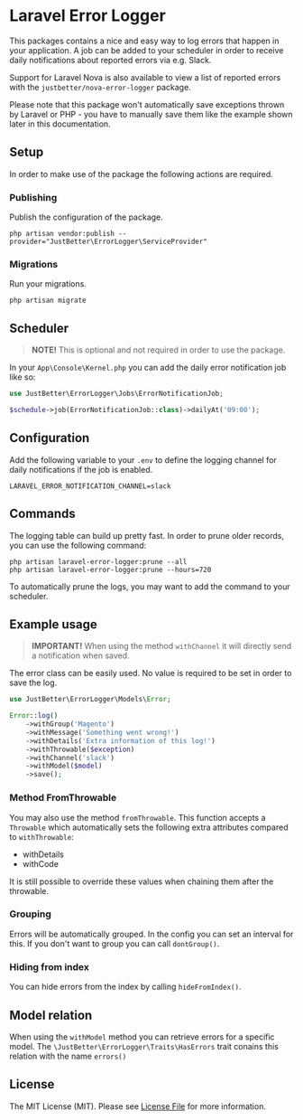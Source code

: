 # Laravel Error Logger

This packages contains a nice and easy way to log errors that happen in your application. A job can be added to your
scheduler in order to receive daily notifications about reported errors via e.g. Slack.

Support for Laravel Nova is also available to view a list of reported errors with the `justbetter/nova-error-logger`
package.

Please note that this package won't automatically save exceptions thrown by Laravel or PHP - you have to manually save
them like the example shown later in this documentation.

## Setup

In order to make use of the package the following actions are required.

### Publishing

Publish the configuration of the package.

```shell
php artisan vendor:publish --provider="JustBetter\ErrorLogger\ServiceProvider"
```

### Migrations

Run your migrations.

```shell
php artisan migrate
```

## Scheduler

> **NOTE!** This is optional and not required in order to use the package.

In your `App\Console\Kernel.php` you can add the daily error notification job like so:

```php
use JustBetter\ErrorLogger\Jobs\ErrorNotificationJob;

$schedule->job(ErrorNotificationJob::class)->dailyAt('09:00');
```

## Configuration

Add the following variable to your `.env` to define the logging channel for daily notifications if the job is enabled.

```
LARAVEL_ERROR_NOTIFICATION_CHANNEL=slack
```

## Commands

The logging table can build up pretty fast. In order to prune older records, you can use the following command:

```shell
php artisan laravel-error-logger:prune --all
php artisan laravel-error-logger:prune --hours=720
```

To automatically prune the logs, you may want to add the command to your scheduler.

## Example usage

> **IMPORTANT!** When using the method `withChannel` it will directly send a notification when saved.

The error class can be easily used. No value is required to be set in order to save the log.

```php
use JustBetter\ErrorLogger\Models\Error;

Error::log()
    ->withGroup('Magento')
    ->withMessage('Something went wrong!')
    ->withDetails('Extra information of this log!')
    ->withThrowable($exception)
    ->withChannel('slack')
    ->withModel($model)
    ->save();
```

### Method FromThrowable

You may also use the method `fromThrowable`. This function accepts a `Throwable` which automatically sets the following
extra attributes compared to `withThrowable`:

- withDetails
- withCode

It is still possible to override these values when chaining them after the throwable.

### Grouping

Errors will be automatically grouped. In the config you can set an interval for this.
If you don't want to group you can call `dontGroup()`.

### Hiding from index

You can hide errors from the index by calling `hideFromIndex()`.


## Model relation

When using the `withModel` method you can retrieve errors for a specific model.
The `\JustBetter\ErrorLogger\Traits\HasErrors` trait conains this relation with the name `errors()`

## License

The MIT License (MIT). Please see [License File](LICENSE.md) for more information.
